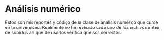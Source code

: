 # Análisis numérico

Estos son mis reportes y código de la clase de análisis numérico que curse en la universidad. Realmente no he revisado cada uno de los archivos antes de subirlos así que de usarlos verifica que son correctos.